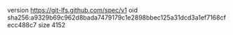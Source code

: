 version https://git-lfs.github.com/spec/v1
oid sha256:a9329b69c962d8bada7479179c1e2898bbec125a31dcd3a1ef7168cfecc488c7
size 4152
